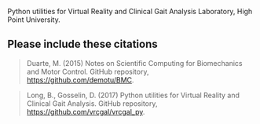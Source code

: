 
Python utilities for Virtual Reality and Clinical Gait Analysis Laboratory, High Point University.


Please include these citations
---------------------

> Duarte, M. (2015) Notes on Scientific Computing for Biomechanics and Motor Control. GitHub repository, https://github.com/demotu/BMC.


> Long, B., Gosselin, D. (2017) Python utilities for Virtual Reality and Clinical Gait Analysis. GitHub repository, https://github.com/vrcgal/vrcgal_py.
